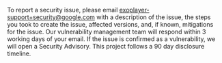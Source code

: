 To report a security issue, please email exoplayer-support+security@google.com
with a description of the issue, the steps you took to create the issue,
affected versions, and, if known, mitigations for the issue. Our vulnerability
management team will respond within 3 working days of your email. If the issue
is confirmed as a vulnerability, we will open a Security Advisory. This project
follows a 90 day disclosure timeline.
